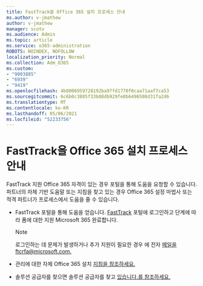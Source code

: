 ```yaml
---
title: FastTrack을 Office 365 설치 프로세스 안내
ms.author: v-jmathew
author: v-jmathew
manager: scotv
ms.audience: Admin
ms.topic: article
ms.service: o365-administration
ROBOTS: NOINDEX, NOFOLLOW
localization_priority: Normal
ms.collection: Adm_O365
ms.custom:
- "9003885"
- "6939"
- "9419"
ms.openlocfilehash: 4b8006959728192ba97fd1770f0caa71aaf7ca53
ms.sourcegitcommit: 6c6b0c3885f33b08db929fe0b6496508d31fa2d6
ms.translationtype: MT
ms.contentlocale: ko-KR
ms.lasthandoff: 05/06/2021
ms.locfileid: "52233756"
---
```

# <a name="guided-office-365-setup-process-with-fasttrack"></a>FastTrack을 Office 365 설치 프로세스 안내

FastTrack 지원 Office 365 자격이 있는 경우 포털을 통해 도움을 요청할 수 있습니다. 파트너의 자체 기반 도움말 또는 지침을 찾고 있는 경우 Office 365 설정 마법사 또는 적격 파트너가 프로세스에서 도움을 줄 수 있습니다.

- FastTrack 포털을 통해 도움을 얻습니다. [FastTrack](https://go.microsoft.com/fwlink/?linkid=2125443) 포털에 로그인하고 단계에 따라 폼에 대한 지원 Microsoft 365 완료합니다.

    > [!NOTE]
    > 로그인하는 데 문제가 발생하거나 추가 지원이 필요한 경우 에 전자 [메일을 ftcrfa@microsoft.com.](mailto:ftcrfa@microsoft.com)

- 관리에 대한 자체 Office 365 설치 [지침을 참조하세요.](https://go.microsoft.com/fwlink/?linkid=2125827)
- 솔루션 공급자를 찾으면 솔루션 공급자를 찾고 [있습니다.를 참조하세요.](https://go.microsoft.com/fwlink/?linkid=2125918)